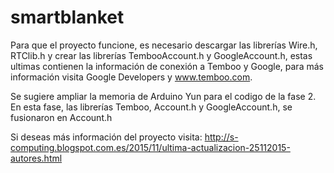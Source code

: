 # smartblanket
Para que el proyecto funcione, es necesario descargar las librerías Wire.h, RTClib.h y crear las librerías TembooAccount.h y GoogleAccount.h, estas ultimas contienen la información de conexión a Temboo y Google, para más información visita Google Developers y www.temboo.com.

Se sugiere ampliar la memoria de Arduino Yun para el codigo de la fase 2. En esta fase, las librerías Temboo, Account.h y GoogleAccount.h, se fusionaron en Account.h

Si deseas más información del proyecto visita: http://s-computing.blogspot.com.es/2015/11/ultima-actualizacion-25112015-autores.html

